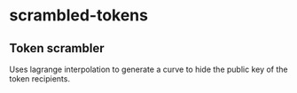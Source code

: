 # scrambled-tokens
Token scrambler
----------------

Uses lagrange interpolation to generate a curve to hide the public key of the token recipients.